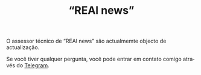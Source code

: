 ﻿---
layout: post-ea

group: Сonselheiro técnico
title: '“REAl news”'
meta: REAl news
logo: real_news.svg
order: 8

category: ea

og: img/og-real-news.jpg

lang: pt
ref: real_news
---

O assessor técnico de “REAl news” são actualmemte objecto de actualização.

Se você tiver qualquer pergunta, você pode entrar em contato comigo através do <a href="https://t.me/chutkoy" target="_blank">Telegram</a>. 
